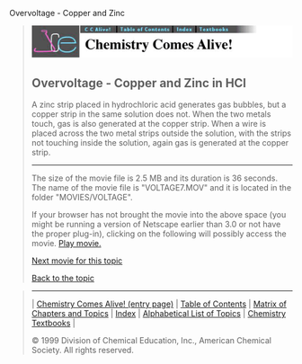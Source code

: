 





 Overvoltage - Copper and Zinc
 



> ![Chemistry Comes Alive!](ccahead.gif)
> 
> 
> 
> 
> 
> 
> 
> 
> 
> ## Overvoltage - Copper and Zinc in HCl
> 
> 
> 
> 
> 
> 
> 
> 
>   
> 
> 
> 
> 
> 
>  A zinc strip placed in hydrochloric acid generates gas bubbles,
but a copper strip in the same solution does not. When the two metals
touch, gas is also generated at the copper strip. When a wire is
placed across the two metal strips outside the solution, with the
strips not touching inside the solution, again gas is generated at
the copper strip.
>  
> 
> 
> 
> 
> 
> 
> 
> ---
> 
> 
>  The size of the movie file is 2.5 MB and its duration is 36 seconds. 
The name of the movie file is "VOLTAGE7.MOV" 
and it is located in the folder "MOVIES/VOLTAGE".
>  
> 
> 
> 
>  If your browser has not brought the movie into the above space
(you might be running a version of Netscape earlier than 3.0 or
not have the proper plug-in), clicking on the following will
possibly access the movie.
>  [Play movie.](../../MOVIES/VOLTAGE/VOLTAGE7.MOV) 
> 
> 
> 
> 
> [Next movie for this topic](../../MVHTM/VOLTAGE/VOLTAGE4.HTM) 
> 
> 
> 
> 
> 
> 
> 
> [Back to the topic](../../MAIN/VOLTAGE/PAGE1.HTM)



> ---
> 
> 
>  |
>  [Chemistry Comes Alive! (entry page)](../../INDEX.HTM) 
>  |
>  [Table of Contents](../../CONTENTS.HTM) 
>  |
>  [Matrix of Chapters and Topics](../../MATRIX.HTM) 
>  |
>  [Index](../../WORDS.HTM) 
>  |
>  [Alphabetical List of Topics](../../ALPHATOP.HTM) 
>  |
>  [Chemistry Textbooks](../../BOOKS.HTM) 
>  |
>  
>  © 1999 Division of Chemical Education, Inc.,
American Chemical Society. All rights reserved.





